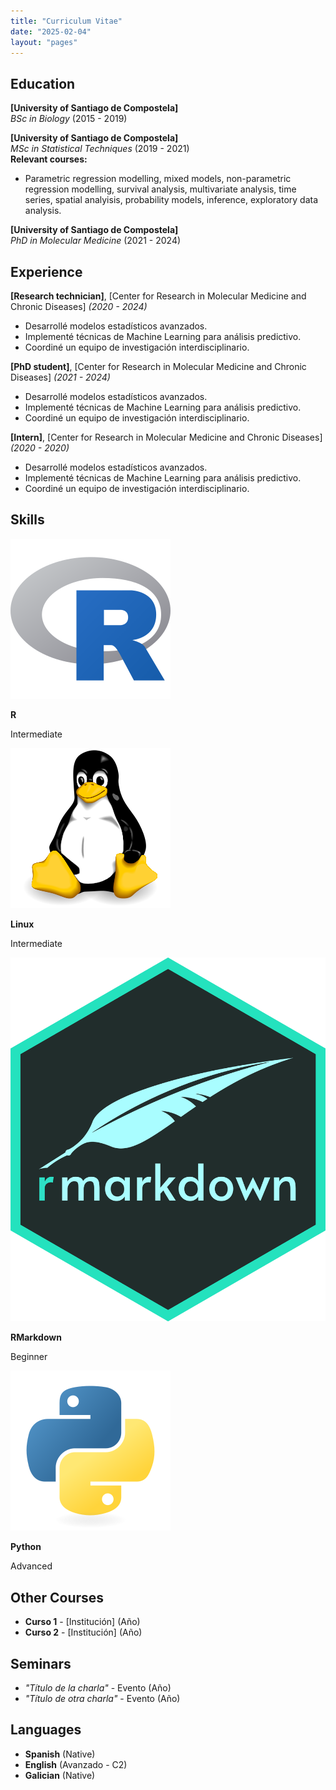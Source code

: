 ```yaml
---
title: "Curriculum Vitae"
date: "2025-02-04"
layout: "pages"
---
```



## Education

**[University of Santiago de Compostela]**  
*BSc in Biology* (2015 - 2019)  

**[University of Santiago de Compostela]**  
*MSc in Statistical Techniques* (2019 - 2021)  
**Relevant courses:**  
- Parametric regression modelling, mixed models, non-parametric regression modelling, survival analysis, multivariate analysis, time series, spatial analyisis, probability models, inference, exploratory data analysis.

**[University of Santiago de Compostela]**  
*PhD in Molecular Medicine* (2021 - 2024)  

## Experience

**[Research technician]**, [Center for Research in Molecular Medicine and Chronic Diseases] *(2020 - 2024)*  
- Desarrollé modelos estadísticos avanzados.
- Implementé técnicas de Machine Learning para análisis predictivo.
- Coordiné un equipo de investigación interdisciplinario.

**[PhD student]**, [Center for Research in Molecular Medicine and Chronic Diseases] *(2021 - 2024)*  
- Desarrollé modelos estadísticos avanzados.
- Implementé técnicas de Machine Learning para análisis predictivo.
- Coordiné un equipo de investigación interdisciplinario.

**[Intern]**, [Center for Research in Molecular Medicine and Chronic Diseases] *(2020 - 2020)*  
- Desarrollé modelos estadísticos avanzados.
- Implementé técnicas de Machine Learning para análisis predictivo.
- Coordiné un equipo de investigación interdisciplinario.

## Skills

<div class="skills-grid">
  <div>
    <img src="https://raw.githubusercontent.com/devicons/devicon/master/icons/r/r-original.svg" alt="R">
    <p><strong>R</strong></p>
    <p>Intermediate</p>
  </div>
  <div>
    <img src="https://raw.githubusercontent.com/devicons/devicon/master/icons/linux/linux-original.svg" alt="Linux">
    <p><strong>Linux</strong></p>
    <p>Intermediate</p>
  </div>
  <div>
    <img src="https://raw.githubusercontent.com/rstudio/hex-stickers/master/PNG/rmarkdown.png" alt="RMarkdown">
    <p><strong>RMarkdown</strong></p>
    <p>Beginner</p>
  </div>
  <div>
    <img src="https://raw.githubusercontent.com/devicons/devicon/master/icons/python/python-original.svg" alt="Python">
    <p><strong>Python</strong></p>
    <p>Advanced</p>
  </div>
</div>

## Other Courses

- **Curso 1** - [Institución] (Año)
- **Curso 2** - [Institución] (Año)

## Seminars

- *"Título de la charla"* - Evento (Año)
- *"Título de otra charla"* - Evento (Año)

## Languages

- **Spanish** (Native)
- **English** (Avanzado - C2)
- **Galician** (Native)

